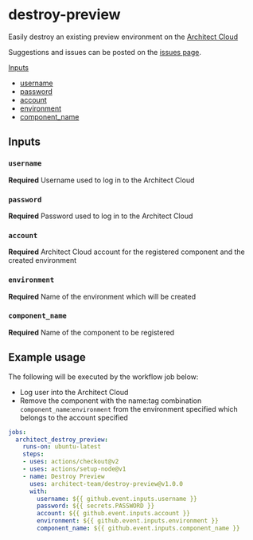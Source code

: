 # destroy-preview

Easily destroy an existing preview environment on the [Architect Cloud](https://www.architect.io/)

Suggestions and issues can be posted on the [issues page](https://github.com/architect-team/destroy-preview/issues).

[Inputs](#Inputs)
* [username](#username)
* [password](#password)
* [account](#account)
* [environment](#environment)
* [component_name](#component_name)

## Inputs

### `username`

**Required** Username used to log in to the Architect Cloud

### `password`

**Required** Password used to log in to the Architect Cloud

### `account`

**Required** Architect Cloud account for the registered component and the created environment

### `environment`

**Required** Name of the environment which will be created

### `component_name`

**Required** Name of the component to be registered

## Example usage

The following will be executed by the workflow job below:
* Log user into the Architect Cloud
* Remove the component with the name:tag combination `component_name`:`environment` from the environment specified which belongs to the account specified

```yaml
jobs:
  architect_destroy_preview:
    runs-on: ubuntu-latest
    steps:
    - uses: actions/checkout@v2
    - uses: actions/setup-node@v1
    - name: Destroy Preview
      uses: architect-team/destroy-preview@v1.0.0
      with:
        username: ${{ github.event.inputs.username }}
        password: ${{ secrets.PASSWORD }}
        account: ${{ github.event.inputs.account }}
        environment: ${{ github.event.inputs.environment }}
        component_name: ${{ github.event.inputs.component_name }}
```
